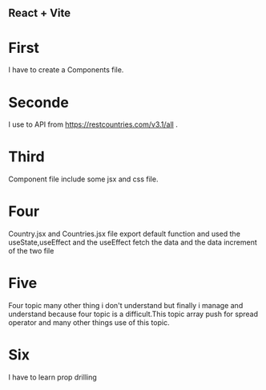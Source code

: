 ## React + Vite

 # First
I have to create a Components file.
# Seconde
I use to API from https://restcountries.com/v3.1/all .
# Third
Component file include some jsx and css file.
# Four
Country.jsx and Countries.jsx file export default function and used the useState,useEffect and the useEffect fetch the data and the data increment of the two file 
# Five
Four topic many other thing i don't understand but finally i manage and understand because four topic is a difficult.This topic array push for spread operator and many other things use of this topic.
# Six
I have to learn prop drilling